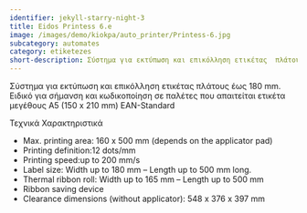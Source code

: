 ```yaml
---
identifier: jekyll-starry-night-3
title: Eidos Printess 6.e
image: /images/demo/kiokpa/auto_printer/Printess-6.jpg
subcategory: automates
category: etiketezes
short-description: Σύστημα για εκτύπωση και επικόλληση ετικέτας  πλάτους έως 180 mm.
---
```





 Σύστημα για εκτύπωση και επικόλληση ετικέτας  πλάτους έως 180 mm.
Ειδικό για σήμανση και κωδικοποίηση σε παλέτες που απαιτείται ετικέτα μεγέθους A5 (150 x 210 mm) EAN-Standard


Τεχνικά Χαρακτηριστικά

* Max. printing area: 160 x 500 mm (depends on the applicator pad)
* Printing definition:12 dots/mm
* Printing speed:up to 200 mm/s
* Label size: Width up to 180 mm – Length up to 500 mm long.
* Thermal ribbon roll: Width up to 165 mm – Length up to 500 mm
* Ribbon saving device
* Clearance dimensions (without applicator): 548 x 376 x 397 mm




